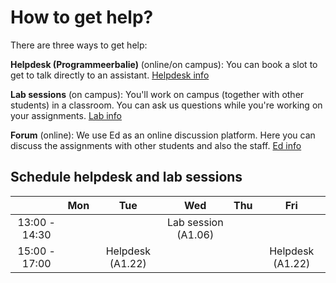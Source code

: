 # How to get help?

There are three ways to get help:

**Helpdesk (Programmeerbalie)** (online/on campus): You can book a slot to get to talk directly to an assistant. [Helpdesk info](/help/programmeerbalie)

**Lab sessions** (on campus): You'll work on campus (together with other students) in a classroom. You can ask us questions while you're working on your assignments. [Lab info](/help/lab)

**Forum** (online): We use Ed as an online discussion platform. Here you can discuss the assignments with other students and also the staff. [Ed info](/help/forum)

## Schedule helpdesk and lab sessions

|               | Mon | Tue              | Wed                 | Thu | Fri              |
|:-------------:|:---:|:----------------:|:-------------------:|:---:|:----------------:|
| 13:00 - 14:30 |     |                  | Lab session (A1.06) |     |                  |
| 15:00 - 17:00 |     | Helpdesk (A1.22) |                     |     | Helpdesk (A1.22) |
